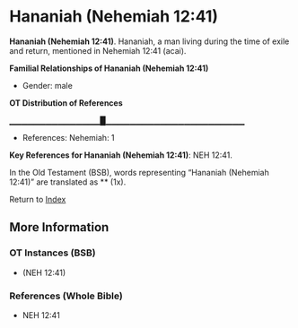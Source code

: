 # Hananiah (Nehemiah 12:41)
**Hananiah (Nehemiah 12:41)**. 
Hananiah, a man living during the time of exile and return, mentioned in Nehemiah 12:41 (acai). 




**Familial Relationships of Hananiah (Nehemiah 12:41)**


* Gender: male


**OT Distribution of References**

▁▁▁▁▁▁▁▁▁▁▁▁▁▁▁█▁▁▁▁▁▁▁▁▁▁▁▁▁▁▁▁▁▁▁▁▁▁▁
* References: Nehemiah: 1



**Key References for Hananiah (Nehemiah 12:41)**: 
NEH 12:41. 


In the Old Testament (BSB), words representing “Hananiah (Nehemiah 12:41)” are translated as 
** (1x). 




Return to [Index](00-Index.md)

## More Information

### OT Instances (BSB)

*  (NEH 12:41)



### References (Whole Bible)

* NEH 12:41




